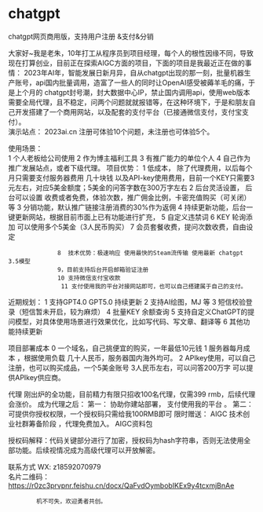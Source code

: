 # chatgpt
chatgpt网页商用版，支持用户注册 &amp;支付&amp;分销 


大家好~我是老朱，10年打工从程序员到项目经理，每个人的根性因缘不同，导致现在打算创业，目前正在探索AIGC方面的项目，下面的项目是我最近正在做的事情：
      2023年AI年，智能发展日新月异，自从chatgpt出现的那一刻，批量机器生产账号，api国内批量调用，造富了一些人的同时让OpenAI感受被薅羊毛的痛，于是上个月的 chatgpt封号潮，封大数据中心IP，禁止国内调用api，使用web版本需要全局代理，且不稳定，问两个问题就就报错等，在这种环境下，于是和朋友自己开发搭建了一个商用网站，以及配套的支付平台（已接通微信支付，支付宝支付）。   
演示站点： 2023ai.cn  注册可体验10个问题，未注册也可体验5个。

使用场景：  
       1  个人老板给公司使用
                2  作为博主福利工具
                3  有推广能力的单位个人
                4   自己作为推广发展站点，或者下级代理。
项目优势：
                 1 低成本， 除了代理费用，以后每个月只需要支付服务器费用 几十块钱 以及API-key使用费用，目前一个KEY只需要3元左右，对应5美金额度；5美金的问答字数在300万字左右
                2 后台灵活设置， 后台可以设置 收费或者免费，体验次数，推广佣金比例，卡密充值购买（可关闭）等
                 3 分销功能，默认推广链接注册消费的30%作为返佣
                 4 持续更新功能，后台一键更新网站，根据目前市面上已有功能进行扩充，
                 5 自定义违禁词
                  6 KEY 轮询添加 可以使用多个5美金（3人民币购买）
                 7 会员套餐收费，提问次数收费，自由设定
                  
                  8  技术优势：极速响应 使用最快的Steam流传输 使用最新 chatgpt 3.5模型
                  9，目前支持后台开启邮箱验证注册
                  10 支持微信支付宝收款
                   11 支付使用我的平台对接网站即可，也可以自己搭建属于自己的支付。
 近期规划：
               1 支持GPT4.0 GPT5.0 持续更新
               2  支持AI绘图，MJ 等
               3  短信校验登录（短信暂未开启，较为麻烦）
                4 批量KEY 余额查询
                5 支持自定义ChatGPT的提问模型，对具体使用场景进行效果优化，比如写代码、写文章、翻译等
                6 其他功能持续更新
  
项目部署成本
            0 一个域名，自己挑便宜的购买，一年最低10元钱
            1  服务器每月成本 ，根据使用负载 几十人民币，服务器国内海外均可。
             2 APIkey使用，可以自己注册，也可以购买成品，一个5美金账号 3人民币左右，可以问答200万字
                 可以提供APIkey供应商。
            
代理
刚出炉的全功能，目前精力有限只招收100名代理，仅需399 rmb，后续代理会涨价。
成为代理之后：
                          第一： 协助你建站部署， 支付使用我的平台 。
                          第二： 可提供你授权权限，一个授权码只需给我100RMB即可
                          限时赠送：
                           AIGC 技术创业社群筹备阶段 ，代理免费加入。
                           AIGC资料包

授权码解释：代码关键部分进行了加密，授权码为hash字符串，否则无法使用全部功能。后续视情况成为高级代理可以开放解密。

联系方式
WX: z18592070979   
名片二维码：
https://r0zc3prvpnr.feishu.cn/docx/QaFvdOymbobIKEx9y4tcxmjBnAe

            机不可失，欢迎勇者共创。



